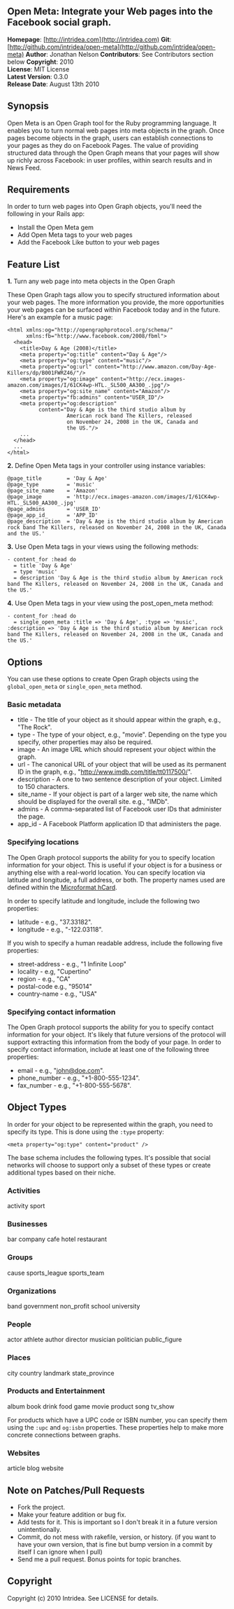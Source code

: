 ## Open Meta: Integrate your Web pages into the Facebook social graph.

**Homepage**:     [http://intridea.com](http://intridea.com)
**Git**:          [http://github.com/intridea/open-meta](http://github.com/intridea/open-meta)
**Author**:       Jonathan Nelson
**Contributors**: See Contributors section below
**Copyright**:    2010    
**License**:      MIT License    
**Latest Version**: 0.3.0   
**Release Date**: August 13th 2010

## Synopsis

Open Meta is an Open Graph tool for the Ruby programming language. It enables you to turn normal web pages into meta objects in the graph. Once pages become objects in the graph, users can establish connections to your pages as they do on Facebook Pages. The value of providing structured data through the Open Graph means that your pages will show up richly across Facebook: in user profiles, within search results and in News Feed.

## Requirements

In order to turn web pages into Open Graph objects, you'll need the following in your Rails app:

* Install the Open Meta gem
* Add Open Meta tags to your web pages
* Add the Facebook Like button to your web pages

Feature List
------------

**1.** Turn any web page into meta objects in the Open Graph

These Open Graph tags allow you to specify structured information about your web pages. The more information you provide, the more opportunities your web pages can be surfaced within Facebook today and in the future. Here's an example for a music page:
     
    <html xmlns:og="http://opengraphprotocol.org/schema/"
          xmlns:fb="http://www.facebook.com/2008/fbml">
      <head>
        <title>Day & Age (2008)</title>
        <meta property="og:title" content="Day & Age"/>
        <meta property="og:type" content="music"/>
        <meta property="og:url" content="http://www.amazon.com/Day-Age-Killers/dp/B001FWRZ46/"/>
        <meta property="og:image" content="http://ecx.images-amazon.com/images/I/61CK4wp-HTL._SL500_AA300_.jpg"/>
        <meta property="og:site_name" content="Amazon"/>
        <meta property="fb:admins" content="USER_ID"/>
        <meta property="og:description"
              content="Day & Age is the third studio album by
                       American rock band The Killers, released
                       on November 24, 2008 in the UK, Canada and
                       the US."/>
        ...
      </head>
      ...
    </html>
  
**2.** Define Open Meta tags in your controller using instance variables:

    @page_title        = 'Day & Age'
    @page_type         = 'music'
    @page_site_name    = 'Amazon'
    @page_image        = 'http://ecx.images-amazon.com/images/I/61CK4wp-HTL._SL500_AA300_.jpg'
    @page_admins       = 'USER_ID'
    @page_app_id_      = 'APP_ID'
    @page_description  = 'Day & Age is the third studio album by American rock band The Killers, released on November 24, 2008 in the UK, Canada and the US.'
  
**3.** Use Open Meta tags in your views using the following methods:

    - content_for :head do
      = title 'Day & Age'
      = type 'music'
      = description 'Day & Age is the third studio album by American rock band The Killers, released on November 24, 2008 in the UK, Canada and the US.'
 
**4.** Use Open Meta tags in your view using the post_open_meta method:

    - content_for :head do
      = single_open_meta :title => 'Day & Age', :type => 'music', :description => 'Day & Age is the third studio album by American rock band The Killers, released on November 24, 2008 in the UK, Canada and the US.'
    
## Options

You can use these options to create Open Graph objects using the `global_open_meta` or `single_open_meta` method.

### Basic metadata

* title - The title of your object as it should appear within the graph, e.g., "The Rock".
* type - The type of your object, e.g., "movie". Depending on the type you specify, other properties may also be required.
* image - An image URL which should represent your object within the graph.
* url - The canonical URL of your object that will be used as its permanent ID in the graph, e.g., "http://www.imdb.com/title/tt0117500/".
* description - A one to two sentence description of your object. Limited to 150 characters. 
* site_name - If your object is part of a larger web site, the name which should be displayed for the overall site. e.g., "IMDb".
* admins - A comma-separated list of Facebook user IDs that administer the page.
* app_id - A Facebook Platform application ID that administers the page.

### Specifying locations

The Open Graph protocol supports the ability for you to specify location information for your object. This is useful if your object is for a business or anything else with a real-world location. You can specify location via latitude and longitude, a full address, or both. The property names used are defined within the [Microformat hCard](http://microformats.org/wiki/hcard).

In order to specify latitude and longitude, include the following two properties:

* latitude - e.g., "37.33182".
* longitude - e.g., "-122.03118".

If you wish to specify a human readable address, include the following five properties:

* street-address - e.g., "1 Infinite Loop"
* locality - e.g, "Cupertino"
* region - e.g., "CA"
* postal-code e.g., "95014"
* country-name - e.g., "USA"

### Specifying contact information

The Open Graph protocol supports the ability for you to specify contact information for your object. It's likely that future versions of the protocol will support extracting this information from the body of your page. In order to specify contact information, include at least one of the following three properties:

* email - e.g., "john@doe.com".
* phone_number - e.g., "+1-800-555-1234".
* fax_number - e.g., "+1-800-555-5678".

## Object Types

In order for your object to be represented within the graph, you need to specify its type. This is done using the `:type` property:
  
  `<meta property="og:type" content="product" />`
  
The base schema includes the following types. It's possible that social networks will choose to support only a subset of these types or create additional types based on their niche.

### Activities
activity
sport

### Businesses
bar
company
cafe
hotel
restaurant

### Groups
cause
sports_league
sports_team

### Organizations
band
government
non_profit
school
university

### People
actor
athlete
author
director
musician
politician
public_figure

### Places
city
country
landmark
state_province

### Products and Entertainment
album
book
drink
food
game
movie
product
song
tv_show

For products which have a UPC code or ISBN number, you can specify them using the `:upc` and `og:isbn` properties. These properties help to make more concrete connections between graphs.

### Websites
article
blog
website

## Note on Patches/Pull Requests
 
* Fork the project.
* Make your feature addition or bug fix.
* Add tests for it. This is important so I don't break it in a
  future version unintentionally.
* Commit, do not mess with rakefile, version, or history.
  (if you want to have your own version, that is fine but bump version in a commit by itself I can ignore when I pull)
* Send me a pull request. Bonus points for topic branches.

## Copyright

Copyright (c) 2010 Intridea. See LICENSE for details.
